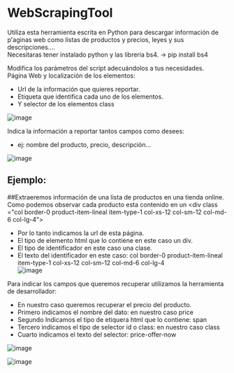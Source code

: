 # WebScrapingTool
Utiliza esta herramienta escrita en Python para descargar información de p'aginas web como listas de productos y precios, leyes y sus descripciones....<br/>
Necesitaras tener instalado python y las librería bs4. -> pip install bs4<br/>

Modifica los parámetros del script adecuándolos a tus necesidades.<br/>
Página Web y localización de los elementos:<br/>
* Url de la información que quieres reportar.<br/>
* Etiqueta que identifica cada uno de los elementos.<br/>
* Y selector de los elementos class<br/>

![image](https://user-images.githubusercontent.com/70807950/203071438-3f83f5ee-46a1-431d-84a4-78650ebf768d.png)<br/>

Indica la información a reportar tantos campos como desees:<br/>
* ej: nombre del producto, precio, descripción...<br/>

![image](https://user-images.githubusercontent.com/70807950/203071614-b216dd61-a7ba-4e03-a6b2-607855d155ec.png)<br/>

## Ejemplo:
##Extraeremos información de una lista de productos en una tienda online.<br/>
Como podemos observar cada producto esta contenido en un \<div class ="col border-0 product-item-lineal item-type-1 col-xs-12 col-sm-12 col-md-6 col-lg-4"><br/>
* Por lo tanto indicamos la url de esta página.<br/>
* El tipo de elemento html que lo contiene en este caso un div.<br/>
* El tipo de identificador en este caso una clase.<br/>
* El texto del identificador en este caso: col border-0 product-item-lineal item-type-1 col-xs-12 col-sm-12 col-md-6 col-lg-4<br/>
![image](https://user-images.githubusercontent.com/70807950/203073734-593a29b2-be4b-43b4-9aa7-49f4eddb3382.png)<br/>

Para indicar los campos que queremos recuperar utilizamos la herramienta de desarrollador:<br/>
* En nuestro caso queremos recuperar el precio del producto.<br/>
* Primero indicamos el nombre del dato: en nuestro caso price<br/>
* Segundo Indicamos el tipo de etiquera html que lo contiene: span<br/>
* Tercero indicamos el tipo de selector id o class: en nuestro caso class<br/>
* Cuarto indicamos el texto del selector: price-offer-now<br/>

![image](https://user-images.githubusercontent.com/70807950/203076317-70c05b63-b26e-4cc2-b4f1-5db05d523a69.png)<br/>

![image](https://user-images.githubusercontent.com/70807950/203076002-ca4faf7d-3243-499e-b983-800ddb919313.png)<br/>

 


